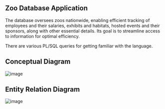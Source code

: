 ## Zoo Database Application

The database oversees zoos nationwide, enabling efficient tracking of employees and their salaries, exhibits and habitats, hosted events and their sponsors, along with other essential details. Its goal is to streamline access to information for optimal efficiency.

There are various PL/SQL queries for getting familiar with the language.

## Conceptual Diagram
![image](https://imgur.com/UEU7jJM.png)

## Entity Relation Diagram
![image](https://imgur.com/hH3Icie.png)
